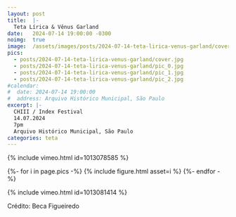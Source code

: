 ```yaml
---
layout: post
title:  |-
  Teta Lírica & Vênus Garland
date:   2024-07-14 19:00:00 -0300
noimg:  true
image:  /assets/images/posts/2024-07-14-teta-lirica-venus-garland/cover.jpg
pics:
  - posts/2024-07-14-teta-lirica-venus-garland/cover.jpg
  - posts/2024-07-14-teta-lirica-venus-garland/pic_0.jpg
  - posts/2024-07-14-teta-lirica-venus-garland/pic_1.jpg
  - posts/2024-07-14-teta-lirica-venus-garland/pic_2.jpg
#calendar:
#  date: 2024-07-14 19:00:00
#  address: Arquivo Histórico Municipal, São Paulo
excerpt: |-
  CHIII / Index Festival 
  14.07.2024
  7pm
  Arquivo Histórico Municipal, São Paulo
categories: teta
---
```


{% include vimeo.html id=1013078585 %}

{%- for i in page.pics -%}
  {% include figure.html asset=i %}
{%- endfor -%}

{% include vimeo.html id=1013081414 %}

Crédito: Beca Figueiredo
